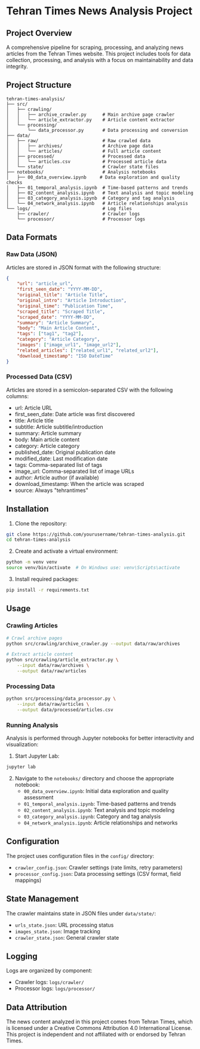 # Tehran Times News Analysis Project

## Project Overview
A comprehensive pipeline for scraping, processing, and analyzing news articles from the Tehran Times website. This project includes tools for data collection, processing, and analysis with a focus on maintainability and data integrity.

## Project Structure
```
tehran-times-analysis/
├── src/
│   ├── crawling/
│   │   ├── archive_crawler.py      # Main archive page crawler
│   │   └── article_extractor.py    # Article content extractor
│   └── processing/
│       └── data_processor.py       # Data processing and conversion
├── data/
│   ├── raw/                        # Raw crawled data
│   │   ├── archives/               # Archive page data
│   │   └── articles/               # Full article content
│   ├── processed/                  # Processed data
│   │   └── articles.csv            # Processed article data
│   └── state/                      # Crawler state files
├── notebooks/                      # Analysis notebooks
│   ├── 00_data_overview.ipynb     # Data exploration and quality checks
│   ├── 01_temporal_analysis.ipynb  # Time-based patterns and trends
│   ├── 02_content_analysis.ipynb   # Text analysis and topic modeling
│   ├── 03_category_analysis.ipynb  # Category and tag analysis
│   └── 04_network_analysis.ipynb   # Article relationships analysis
└── logs/                           # Log files
    ├── crawler/                    # Crawler logs
    └── processor/                  # Processor logs
```

## Data Formats

### Raw Data (JSON)
Articles are stored in JSON format with the following structure:
```json
{
    "url": "article_url",
    "first_seen_date": "YYYY-MM-DD",
    "original_title": "Article Title",
    "original_intro": "Article Introduction",
    "original_time": "Publication Time",
    "scraped_title": "Scraped Title",
    "scraped_date": "YYYY-MM-DD",
    "summary": "Article Summary",
    "body": "Main Article Content",
    "tags": ["tag1", "tag2"],
    "category": "Article Category",
    "images": ["image_url1", "image_url2"],
    "related_articles": ["related_url1", "related_url2"],
    "download_timestamp": "ISO DateTime"
}
```

### Processed Data (CSV)
Articles are stored in a semicolon-separated CSV with the following columns:
- url: Article URL
- first_seen_date: Date article was first discovered
- title: Article title
- subtitle: Article subtitle/introduction
- summary: Article summary
- body: Main article content
- category: Article category
- published_date: Original publication date
- modified_date: Last modification date
- tags: Comma-separated list of tags
- image_url: Comma-separated list of image URLs
- author: Article author (if available)
- download_timestamp: When the article was scraped
- source: Always "tehrantimes"

## Installation

1. Clone the repository:
```bash
git clone https://github.com/yourusername/tehran-times-analysis.git
cd tehran-times-analysis
```

2. Create and activate a virtual environment:
```bash
python -m venv venv
source venv/bin/activate  # On Windows use: venv\Scripts\activate
```

3. Install required packages:
```bash
pip install -r requirements.txt
```

## Usage

### Crawling Articles
```bash
# Crawl archive pages
python src/crawling/archive_crawler.py --output data/raw/archives

# Extract article content
python src/crawling/article_extractor.py \
    --input data/raw/archives \
    --output data/raw/articles
```

### Processing Data
```bash
python src/processing/data_processor.py \
    --input data/raw/articles \
    --output data/processed/articles.csv
```

### Running Analysis
Analysis is performed through Jupyter notebooks for better interactivity and visualization:

1. Start Jupyter Lab:
```bash
jupyter lab
```

2. Navigate to the `notebooks/` directory and choose the appropriate notebook:
   - `00_data_overview.ipynb`: Initial data exploration and quality assessment
   - `01_temporal_analysis.ipynb`: Time-based patterns and trends
   - `02_content_analysis.ipynb`: Text analysis and topic modeling
   - `03_category_analysis.ipynb`: Category and tag analysis
   - `04_network_analysis.ipynb`: Article relationships and networks

## Configuration
The project uses configuration files in the `config/` directory:
- `crawler_config.json`: Crawler settings (rate limits, retry parameters)
- `processor_config.json`: Data processing settings (CSV format, field mappings)

## State Management
The crawler maintains state in JSON files under `data/state/`:
- `urls_state.json`: URL processing status
- `images_state.json`: Image tracking
- `crawler_state.json`: General crawler state

## Logging
Logs are organized by component:
- Crawler logs: `logs/crawler/`
- Processor logs: `logs/processor/`

## Data Attribution
The news content analyzed in this project comes from Tehran Times, which is licensed under a Creative Commons Attribution 4.0 International License. This project is independent and not affiliated with or endorsed by Tehran Times.